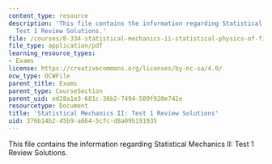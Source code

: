 ```yaml
---
content_type: resource
description: 'This file contains the information regarding Statistical Mechanics II:
  Test 1 Review Solutions.'
file: /courses/8-334-statistical-mechanics-ii-statistical-physics-of-fields-spring-2014/376b14b245b9a6645cfcd8a09b191935_MIT8_334S14_TestReview_Sol3.pdf
file_type: application/pdf
learning_resource_types:
- Exams
license: https://creativecommons.org/licenses/by-nc-sa/4.0/
ocw_type: OCWFile
parent_title: Exams
parent_type: CourseSection
parent_uid: ed28a1e3-681c-36b2-7494-589f920e742e
resourcetype: Document
title: 'Statistical Mechanics II: Test 1 Review Solutions'
uid: 376b14b2-45b9-a664-5cfc-d8a09b191935
---
```

This file contains the information regarding Statistical Mechanics II: Test 1 Review Solutions.